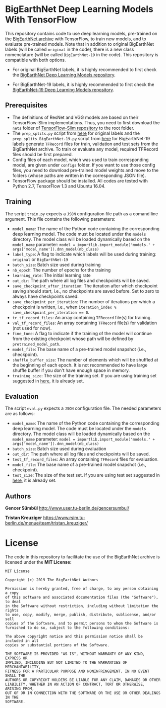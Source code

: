 # BigEarthNet Deep Learning Models With TensorFlow
This repository contains code to use deep learning models, pre-trained on the [BigEarthNet archive](http://bigearth.net/) with TensorFlow, to train new models, and to evaluate pre-trained models. Note that in addition to original BigEarthNet labels (will be called `original` in the code), there is a new class nomenclature (will be called `BigEarthNet-19` in the code). This repository is compatible with both options.

* For original BigEarthNet labels, it is highly recommended to first check the [BigEarthNet Deep Learning Models repository](https://gitlab.tu-berlin.de/rsim/bigearthnet-models). 

* For BigEarthNet-19 labels, it is highly recommended to first check the [BigEarthNet-19 Deep Learning Models repository](https://gitlab.tu-berlin.de/rsim/bigearthnet-19-models).

## Prerequisites
* The definitions of ResNet and VGG models are based on their TensorFlow-Slim implementations. Thus, you need to first download the `nets` folder of [TensorFlow-Slim repository](https://github.com/tensorflow/models/tree/master/research/slim/nets) to the root folder.
* The `prep_splits.py` script from [here](https://gitlab.tu-berlin.de/rsim/bigearthnet-models/blob/master/prep_splits.py) for original labels and the `prep_splits_BigEarthNet-19.py` script from [here](https://gitlab.tu-berlin.de/rsim/bigearthnet-19-models/blob/master/prep_splits.py) for BigEarthNet-19 labels generate `TFRecord` files for train, validation and test sets from the BigEarthNet archive. To train or evaluate any model, required TFRecord files should be first prepared. 
* Config files of each model, which was used to train corresponding model, are given under `configs` folder. If you want to use those config files, you need to download pre-trained model weights and move to the folders (whose paths are written in the corresponding JSON file). 
* TensorFlow package should be installed. All codes are tested with Python 2.7, TensorFlow 1.3 and Ubuntu 16.04. 

## Training
The script `train.py` expects a `JSON` configuration file path as a comand line argument. This file contains the following parameters:
* `model_name`: The name of the Python code containing the corresponding deep learning model. The code must be located under the `models` directory. The model class will be loaded dynamically based on the `model_name` parameter: `model = importlib.import_module('models.' + args['model_name']).dnn_model(nb_class)`
* `label_type`: A flag to indicate which labels will be used during training: `original` or `BigEarthNet-19`
* `batch_size`: Batch size used during training
* `nb_epoch`: The number of epochs for the training
* `learning_rate`: The initial learning rate
* `out_dir`: The path where all log files and checkpoints will be saved.
* `save_checkpoint_after_iteration`: The iteration after which checkpoint saving should start, i.e., no checkpoints are saved before. Set to zero to always have checkpoints saved.
* `save_checkpoint_per_iteration`: The number of iterations per which a checkpoint is written, i.e., when `iteration_index % save_checkpoint_per_iteration == 0`.
* `tr_tf_record_files`: An array containing `TFRecord` file(s) for training.
* `val_tf_record_files`: An array containing `TFRecord` file(s) for validation (not used for now).
* `fine_tune`: A flag to indicate if the training of the model will continue from the existing checkpoint whose path will be defined by `pretrained_model_path`.
* `model_file`: The base name of a pre-trained model snapshot (i.e., checkpoint).
* `shuffle_buffer_size`: The number of elements which will be shuffled at the beginning of each epoch. It is not recommended to have large shuffle buffer if you don't have enough space in memory. 
* `training_size`: The size of the training set. If you are using training set suggested in [here](https://gitlab.tu-berlin.de/rsim/bigearthnet-models/), it is already set.

## Evaluation
The script `eval.py` expects a `JSON` configuration file. The needed parameters are as follows:
* `model_name`: The name of the Python code containing the corresponding deep learning model. The code must be located under the `models` directory. The model class will be loaded dynamically based on the `model_name` parameter: `model = importlib.import_module('models.' + args['model_name']).dnn_model(nb_class)`
* `batch_size`: Batch size used during evaluation
* `out_dir`: The path where all log files and checkpoints will be saved.
* `test_tf_record_files`: An array containing `TFRecord` files for evaluation.
* `model_file`: The base name of a pre-trained model snapshot (i.e., checkpoint).
* `test_size`: The size of the test set. If you are using test set suggested in [here](https://gitlab.tu-berlin.de/rsim/bigearthnet-models/), it is already set.

Authors
-------

**Gencer Sümbül**
http://www.user.tu-berlin.de/gencersumbul/

**Tristan Kreuziger**
https://www.rsim.tu-berlin.de/menue/team/tristan_kreuziger/


# License
The code in this repository to facilitate the use of the BigEarthNet archive is licensed under the **MIT License**:

```
MIT License

Copyright (c) 2019 The BigEarthNet Authors

Permission is hereby granted, free of charge, to any person obtaining a copy
of this software and associated documentation files (the "Software"), to deal
in the Software without restriction, including without limitation the rights
to use, copy, modify, merge, publish, distribute, sublicense, and/or sell
copies of the Software, and to permit persons to whom the Software is
furnished to do so, subject to the following conditions:

The above copyright notice and this permission notice shall be included in all
copies or substantial portions of the Software.

THE SOFTWARE IS PROVIDED "AS IS", WITHOUT WARRANTY OF ANY KIND, EXPRESS OR
IMPLIED, INCLUDING BUT NOT LIMITED TO THE WARRANTIES OF MERCHANTABILITY,
FITNESS FOR A PARTICULAR PURPOSE AND NONINFRINGEMENT. IN NO EVENT SHALL THE
AUTHORS OR COPYRIGHT HOLDERS BE LIABLE FOR ANY CLAIM, DAMAGES OR OTHER
LIABILITY, WHETHER IN AN ACTION OF CONTRACT, TORT OR OTHERWISE, ARISING FROM,
OUT OF OR IN CONNECTION WITH THE SOFTWARE OR THE USE OR OTHER DEALINGS IN THE
SOFTWARE.
```
